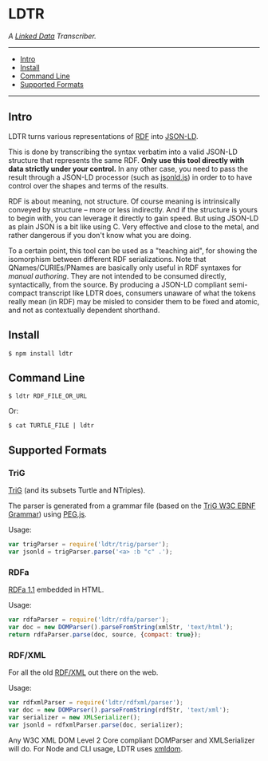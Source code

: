 # LDTR

*A [Linked Data](http://linkeddata.org/) Transcriber.*

----

* [Intro](#intro)
* [Install](#install)
* [Command Line](#command-line)
* [Supported Formats](#supported-formats)

----

## Intro

LDTR turns various representations of
[RDF](https://www.w3.org/TR/rdf11-primer/)
into
[JSON-LD](http://www.w3.org/TR/json-ld/).

This is done by transcribing the syntax verbatim into a valid JSON-LD structure
that represents the same RDF.
**Only use this tool directly with data strictly under your control.**
In any other case, you need to pass the result through a JSON-LD processor
(such as [jsonld.js](https://github.com/digitalbazaar/jsonld.js)) in order to
to have control over the shapes and terms of the results.

RDF is about meaning, not structure. Of course meaning is intrinsically
conveyed by structure – more or less indirectly. And if the structure is yours
to begin with, you can leverage it directly to gain speed. But using JSON-LD as
plain JSON is a bit like using C. Very effective and close to the metal, and
rather dangerous if you don't know what you are doing.

To a certain point, this tool can be used as a "teaching aid", for showing the
isomorphism between different RDF serializations. Note that
QNames/CURIEs/PNames are basically only useful in RDF syntaxes for *manual
authoring*. They are not intended to be consumed directly, syntactically, from
the source. By producing a JSON-LD compliant semi-compact transcript like LDTR
does, consumers unaware of what the tokens really mean (in RDF) may be misled
to consider them to be fixed and atomic, and not as contextually dependent
shorthand.

## Install

    $ npm install ldtr

## Command Line

    $ ldtr RDF_FILE_OR_URL

Or:

    $ cat TURTLE_FILE | ldtr

## Supported Formats

### TriG

[TriG](https://www.w3.org/TR/trig/) (and its subsets Turtle and NTriples).

The parser is generated from a grammar file (based on the
[TriG W3C EBNF Grammar](http://www.w3.org/TR/trig/#sec-grammar)) using
[PEG.js](http://pegjs.org/).

Usage:

```javascript
var trigParser = require('ldtr/trig/parser');
var jsonld = trigParser.parse('<a> :b "c" .');
```

### RDFa

[RDFa 1.1](https://www.w3.org/TR/rdfa-primer/) embedded in HTML.

Usage:

```javascript
var rdfaParser = require('ldtr/rdfa/parser');
var doc = new DOMParser().parseFromString(xmlStr, 'text/html');
return rdfaParser.parse(doc, source, {compact: true});
```

### RDF/XML

For all the old [RDF/XML](https://www.w3.org/TR/rdf-syntax-grammar/) out there
on the web.

Usage:

```javascript
var rdfxmlParser = require('ldtr/rdfxml/parser');
var doc = new DOMParser().parseFromString(rdfStr, 'text/xml');
var serializer = new XMLSerializer();
var jsonld = rdfxmlParser.parse(doc, serializer);
```

Any W3C XML DOM Level 2 Core compliant DOMParser and XMLSerializer will do. For
Node and CLI usage, LDTR uses [xmldom](https://github.com/jindw/xmldom).
